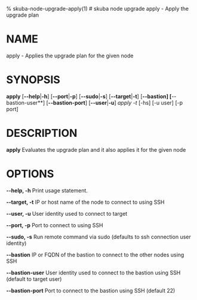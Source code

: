 % skuba-node-upgrade-apply(1) # skuba node upgrade apply - Apply the upgrade plan

# NAME

apply - Applies the upgrade plan for the given node

# SYNOPSIS
**apply**
[**--help**|**-h**] [**--port**|**-p**] [**--sudo**|**-s**] [**--target**|**-t**]
[**--bastion] [**--bastion-user**] [**--bastion-port**]
[**--user**|**-u**]
*apply* *-t <fqdn>* [-hs] [-u user] [-p port]

# DESCRIPTION
**apply** Evaluates the upgrade plan and it also applies it for the given node

# OPTIONS

**--help, -h**
  Print usage statement.

**--target, -t**
  IP or host name of the node to connect to using SSH

**--user, -u**
  User identity used to connect to target

**--port, -p**
  Port to connect to using SSH

**--sudo, -s**
  Run remote command via sudo (defaults to ssh connection user identity)

**--bastion**
  IP or FQDN of the bastion to connect to the other nodes using SSH

**--bastion-user**
  User identity used to connect to the bastion using SSH (default to target user)

**--bastion-port**
  Port to connect to the bastion using SSH (default 22)
